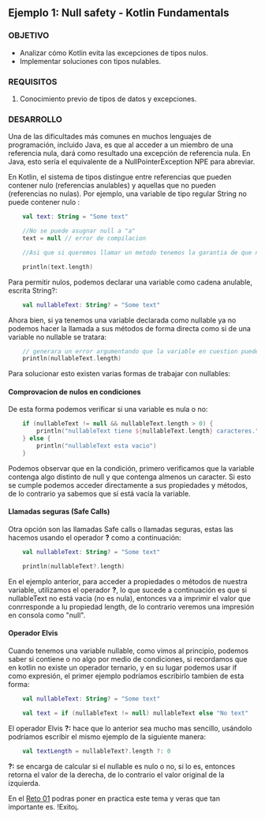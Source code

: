 ## Ejemplo 1: Null safety - Kotlin Fundamentals

### OBJETIVO

- Analizar cómo Kotlin evita las excepciones de tipos nulos.
- Implementar soluciones con tipos nulables.

### REQUISITOS

1. Conocimiento previo de tipos de datos y excepciones.

### DESARROLLO

Una de las dificultades más comunes en muchos lenguajes de programación, incluido Java, es que al acceder a un miembro de una referencia nula, dará como resultado una excepción de referencia nula. En Java, esto sería el equivalente de a NullPointerException NPE para abreviar.

En Kotlin, el sistema de tipos distingue entre referencias que pueden contener nulo (referencias anulables) y aquellas que no pueden (referencias no nulas). Por ejemplo, una variable de tipo regular String no puede contener nulo :

```kotlin
    val text: String = "Some text"

    //No se puede asugnar null a "a"
    text = null // error de compilacion

    //Asi que si queremos llamar un metodo tenemos la garantia de que no tendremos un NPE

    println(text.length)
```

Para permitir nulos, podemos declarar una variable como cadena anulable, escrita String?:

```kotlin
    val nullableText: String? = "Some text"
```

Ahora bien, si ya tenemos una variable declarada como nullable ya no podemos hacer la llamada a sus métodos de forma directa como si de una variable no nullable se tratara:

```kotlin
    // generara un error argumentando que la variable en cuestion puede ser nula
    println(nullableText.length)
```

Para solucionar esto existen varias formas de trabajar con nullables:

#### Comprovacion de nulos en condiciones

De esta forma podemos verificar si una variable es nula o no:

```kotlin
    if (nullableText != null && nullableText.length > 0) {
        println("nullableText tiene ${nullableText.length} caracteres.")
    } else {
        println("nullableText esta vacio")
    }
```

Podemos observar que en la condición, primero verificamos que la variable contenga algo distinto de null y que contenga almenos un caracter. Si esto se cumple podemos acceder directamente a sus propiedades y métodos, de lo contrario ya sabemos que sí está vacía la variable.

#### Llamadas seguras (Safe Calls)

Otra opción son las llamadas Safe calls o llamadas seguras, estas las hacemos usando el operador **?** como a continuación:

```kotlin
    val nullableText: String? = "Some text"

    println(nullableText?.length)
```

En el ejemplo anterior, para acceder a propiedades o métodos de nuestra variable, utilizamos el operador **?**, lo que sucede a continuación es que si nullableText no está vacia (no es nula), entonces va a imprimir el valor que conrresponde a lu propiedad length, de lo contrario veremos una impresión en consola como "null".

#### Operador Elvis

Cuando tenemos una variable nullable, como vimos al principio, podemos saber si contiene o no algo por medio de condiciones, si recordamos que en kotlin no existe un operador ternario, y en su lugar podemos usar if como expresión, el primer ejemplo podríamos escribirlo tambien de esta forma: 

```kotlin
    val nullableText: String? = "Some text"

    val text = if (nullableText != null) nullableText else "No text"
```

El operador Elvis **?:** hace que lo anterior sea mucho mas sencillo, usándolo podríamos escribir el mismo ejemplo de la siguiente manera:

```kotlin
    val textLength = nullableText?.length ?: 0
```

**?:** se encarga de calcular si el nullable es nulo o no, si lo es, entonces retorna el valor de la derecha, de lo contrario el valor original de la izquierda.

En el [Reto 01](/../../tree/master/Sesion-07/Reto-01/) podras poner en practica este tema y veras que tan importante es. !Exito¡.
